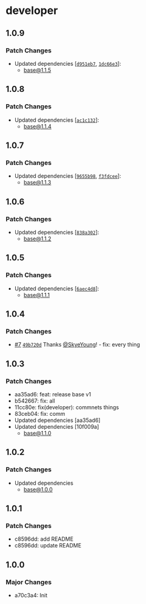 # developer

## 1.0.9

### Patch Changes

- Updated dependencies [[`d951eb7`](https://github.com/yfordev/portal/commit/d951eb718348e4eaa08ed541a8c71ad9b36c6b0a), [`1dc66e3`](https://github.com/yfordev/portal/commit/1dc66e3bb81dcb5b0408caaae11c45381034437c)]:
  - base@1.1.5

## 1.0.8

### Patch Changes

- Updated dependencies [[`ac1c132`](https://github.com/yfordev/portal/commit/ac1c132c6ab86029aff4c8c9b384d4743e1cc98e)]:
  - base@1.1.4

## 1.0.7

### Patch Changes

- Updated dependencies [[`9655b98`](https://github.com/yfordev/portal/commit/9655b981b91ce0bde4ccb645b4d718a8d8e90537), [`f3fdcee`](https://github.com/yfordev/portal/commit/f3fdcee5758f88c6dfaf7224690f4cad54329a1d)]:
  - base@1.1.3

## 1.0.6

### Patch Changes

- Updated dependencies [[`838a302`](https://github.com/yfordev/portal/commit/838a302695e525deedb914f46488713d5d6fb7f5)]:
  - base@1.1.2

## 1.0.5

### Patch Changes

- Updated dependencies [[`6aec4d8`](https://github.com/yfordev/portal/commit/6aec4d8bf54033c246a5dcf5f8b3c4f7d97e9d9a)]:
  - base@1.1.1

## 1.0.4

### Patch Changes

- [#7](https://github.com/yfordev/portal/pull/7) [`49b720d`](https://github.com/yfordev/portal/commit/49b720dec550b88c02dd00b65e78fd713ba21d28) Thanks [@SkyeYoung](https://github.com/SkyeYoung)! - fix: every thing

## 1.0.3

### Patch Changes

- aa35ad6: feat: release base v1
- b542667: fix: all
- 11cc80e: fix(developer): commnets things
- 83ceb04: fix: comm
- Updated dependencies [aa35ad6]
- Updated dependencies [10f009a]
  - base@1.1.0

## 1.0.2

### Patch Changes

- Updated dependencies
  - base@1.0.0

## 1.0.1

### Patch Changes

- c8596dd: add README
- c8596dd: update README

## 1.0.0

### Major Changes

- a70c3a4: Init
